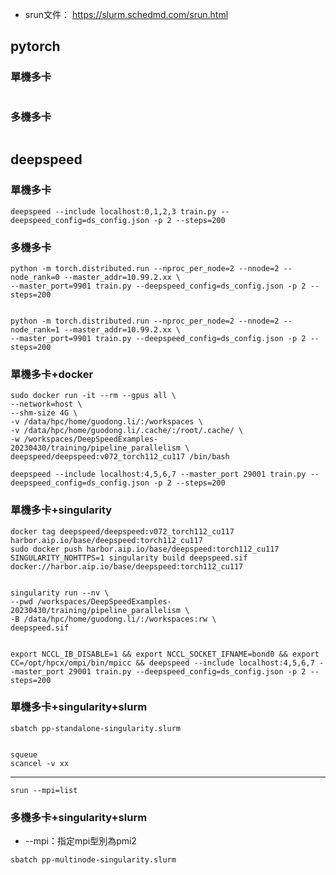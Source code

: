 

- srun文件： https://slurm.schedmd.com/srun.html


## pytorch



### 單機多卡
```

```


### 多機多卡


```

```


## deepspeed


### 單機多卡

```
deepspeed --include localhost:0,1,2,3 train.py --deepspeed_config=ds_config.json -p 2 --steps=200
```


### 多機多卡

```
python -m torch.distributed.run --nproc_per_node=2 --nnode=2 --node_rank=0 --master_addr=10.99.2.xx \
--master_port=9901 train.py --deepspeed_config=ds_config.json -p 2 --steps=200


python -m torch.distributed.run --nproc_per_node=2 --nnode=2 --node_rank=1 --master_addr=10.99.2.xx \
--master_port=9901 train.py --deepspeed_config=ds_config.json -p 2 --steps=200
```


### 單機多卡+docker

```
sudo docker run -it --rm --gpus all \
--network=host \
--shm-size 4G \
-v /data/hpc/home/guodong.li/:/workspaces \
-v /data/hpc/home/guodong.li/.cache/:/root/.cache/ \
-w /workspaces/DeepSpeedExamples-20230430/training/pipeline_parallelism \
deepspeed/deepspeed:v072_torch112_cu117 /bin/bash

deepspeed --include localhost:4,5,6,7 --master_port 29001 train.py --deepspeed_config=ds_config.json -p 2 --steps=200
```


### 單機多卡+singularity


```
docker tag deepspeed/deepspeed:v072_torch112_cu117 harbor.aip.io/base/deepspeed:torch112_cu117
sudo docker push harbor.aip.io/base/deepspeed:torch112_cu117
SINGULARITY_NOHTTPS=1 singularity build deepspeed.sif docker://harbor.aip.io/base/deepspeed:torch112_cu117


singularity run --nv \
--pwd /workspaces/DeepSpeedExamples-20230430/training/pipeline_parallelism \
-B /data/hpc/home/guodong.li/:/workspaces:rw \
deepspeed.sif


export NCCL_IB_DISABLE=1 && export NCCL_SOCKET_IFNAME=bond0 && export CC=/opt/hpcx/ompi/bin/mpicc && deepspeed --include localhost:4,5,6,7 --master_port 29001 train.py --deepspeed_config=ds_config.json -p 2 --steps=200
```

### 單機多卡+singularity+slurm 


```
sbatch pp-standalone-singularity.slurm


squeue
scancel -v xx
```


---


```
srun --mpi=list 
```




### 多機多卡+singularity+slurm 


- --mpi：指定mpi型別為pmi2

```
sbatch pp-multinode-singularity.slurm
```








